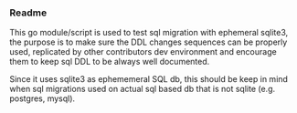 ### Readme

This go module/script is used to test sql migration with ephemeral sqlite3, the purpose is to make sure the DDL changes sequences can be properly used, replicated by other contributors dev environment and encourage them to keep sql DDL to be always well documented.

Since it uses sqlite3 as ephememeral SQL db, this should be keep in mind when sql migrations used on actual sql based db that is not sqlite (e.g. postgres, mysql).
